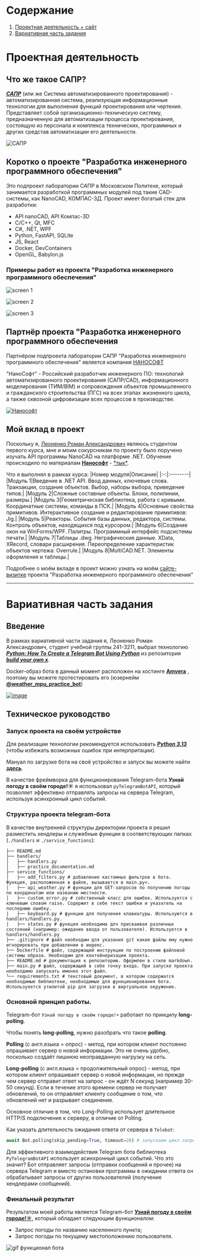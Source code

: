 # Cодержание
1) [Проектная деятельность + сайт](https://github.com/k0swel/practice-2025/edit/main/docs/README.md#%D0%BF%D1%80%D0%BE%D0%B5%D0%BA%D1%82%D0%BD%D0%B0%D1%8F-%D0%B4%D0%B5%D1%8F%D1%82%D0%B5%D0%BB%D1%8C%D0%BD%D0%BE%D1%81%D1%82%D1%8C)
2) [Вариативная часть задания](https://github.com/k0swel/practice-2025/edit/main/docs/README.md#%D0%BF%D1%80%D0%BE%D0%B5%D0%BA%D1%82%D0%BD%D0%B0%D1%8F-%D0%B4%D0%B5%D1%8F%D1%82%D0%B5%D0%BB%D1%8C%D0%BD%D0%BE%D1%81%D1%82%D1%8C)

# Проектная деятельность
## Что же такое САПР?
[_**САПР**_](https://ru.wikipedia.org/wiki/%D0%A1%D0%B8%D1%81%D1%82%D0%B5%D0%BC%D0%B0_%D0%B0%D0%B2%D1%82%D0%BE%D0%BC%D0%B0%D1%82%D0%B8%D0%B7%D0%B8%D1%80%D0%BE%D0%B2%D0%B0%D0%BD%D0%BD%D0%BE%D0%B3%D0%BE_%D0%BF%D1%80%D0%BE%D0%B5%D0%BA%D1%82%D0%B8%D1%80%D0%BE%D0%B2%D0%B0%D0%BD%D0%B8%D1%8F "Что же такое САПР?") (или же Система автоматизированного проектирования) - автоматизированная система, реализующая информационные технологии для выполнения функций проектирования или чертения. Представляет собой организационно-техническую систему, предназначенную для автоматизации процесса проектирования, состоящую из персонала и комплекса технических, программных и других средстав автоматизации его деятельности.

![САПР](https://www.ixbt.com/soft/images/sapr-askon-kompas/komp0.jpg "САПР")

## Коротко о проекте "Разработка инженерного программного обеспечения"
Это подпроект лаборатории САПР в Московском Политехе, который занимается разработкой программных модулей под такие CAD-системы, как NanoCAD, КОМПАС-3Д. Проект имеет богатый стек для разработки:
* API nanoCAD, API Компас-3D
* С/C++, Qt, MFC
* C#, .NET, WPF
* Python, FastAPI, SQLite
* JS, React
* Docker, DevContainers
* OpenGL, Babylon.js

### Примеры работ из проекта "Разработка инженерного программного обеспечения"
![screen 1](https://sun9-65.userapi.com/impg/3D1z0ble_c85erZ4hnqwVfCLGF4odt04gKA9Ow/pHJddYlTksE.jpg?size=1309x648&quality=95&sign=908fd5f8498c5183e22fbcdbcb14dc70&type=album)

![screen 2](https://sun9-56.userapi.com/impg/mfm4zl01Ue4e5OMK2Cyd2u7PEnA2cFnTxtratQ/j9mxHblSOdw.jpg?size=1314x671&quality=95&sign=8f446b3fb9a5163b8dc158c3b63bc485&type=album)

![screen 3](https://sun9-24.userapi.com/impg/Oj1kowIDJnVem0b5Zf2DXX-YOGPAeF36PrOBWg/24nFKJHnJmE.jpg?size=1262x646&quality=95&sign=f7f027a741183f4b0034eeddc62d8fa7&type=album)

## Партнёр проекта "Разработка инженерного программного обеспечения
Партнёром подпроекта лаборатории САПР "Разработка инженерного программного обеспечения" является компания [НАНОСОФТ](https://www.nanocad.ru/?ysclid=m98w0sdztz85240165 "Сайт НАНОСОФТ")

"НаноСофт" - Российский разработчик инженерного ПО: технологий автоматизированного проектирования (САПР/CAD), информационного моделирования (ТИМ/BIM) и сопровождения объектов промышленного и гражданского строительства (ПГС) на всех этапах жизненного цикла, а также сквозной цифровизации всех процессов в производстве.

[![Нанософт](https://sun9-17.userapi.com/impg/Xkul7HgGmmpQ1DKvgvvDZhLxIp77ZHci5YA6JA/SdwPW8Bq5FQ.jpg?size=702x194&quality=95&sign=5e556833f14ab207245f0ea76ee02b3a&type=album "НАНОСОФТ")](https://www.nanocad.ru/?ysclid=m98w0sdztz85240165)

## Мой вклад в проект
Поскольку я, [Леоненко Роман Александрович](https://t.me/k0swel "Мой TG") являюсь студентом первого курса, мне и моим сокурсникам по проекту было поручено изучать API программы NanoCAD на платформе .NET. Обучение происходило по материалам [**Нанософт**](https://www.nanocad.ru/?ysclid=m98w0sdztz85240165 "Сайт НаноСофт") - [\*тык\*](https://moodletest.nanodev.ru/ "Ссылка на курс от Нанософт").

Что я выполнял в рамках курса:
|Номер модуля|Описание|
|:-:|:--------|
|Модуль 1|Введение в .NET API. Ввод данных, ключевые слова. Транзакции, создание объектов. Выбор, наборы выбора, приведение типов.|
|Модуль 2|Сложные составные объекты. Блоки, полилинии, размеры.|
|Модуль 3|Геометрическая библиотека, работа с кривыми. Координатные системы, команды в ПСК.|
|Модуль 4|Основные свойства примитивов. Интерактивное создание и редактирование примитивов: Jig.|
|Модуль 5|Реакторы. События базы данных, редактора, системы. Контроль объектов, находящихся под курсором.|
|Модуль 6|Создание окон на WinForms/WPF. Палитры. Программный интерфейс подсистемы печати.|
|Модуль 7|Таблицы .dwg. Неграфические данные. XData, XRecord, словари расширения. Переопределение характеристик объектов чертежа: Overrule.|
|Модуль 8|MultiCAD.NET. Элементы оформления и таблицы.|

Подробнее о моём вкладе в проект можно узнать на моём [сайте-визитке](https://github.com/k0swel/practice-2025/tree/main/site) проекта "Разработка инженерного программного обеспечения"

***

# Вариативная часть задания
## Введение
В рамках вариативной части задания я, Леоненко Роман Александрович, студент учебной группы 241-3211, выбрал технологию [<i>**Python: How To Create a Telegram Bot Using Python**</i>](https://www.freecodecamp.org/news/how-to-create-a-telegram-bot-using-python/) из репозитория [<i>**build your own x**</i>](https://github.com/codecrafters-io/build-your-own-x).

Docker-образ бота в данный момент расположен на хостинге [**Amvera**](https://amvera.ru) , поэтому вы можете протестировать его (юзернейм [__**@weather_mpu_practice_bot**__](https://t.me/weather_mpu_practice_bot))

[![image](https://github.com/user-attachments/assets/b62e634b-f88e-4c1a-b6a7-9bdf5930a98d)](https://t.me/weather_mpu_practice_bot)

## Техническое руководство
### Запуск проекта на своём устройстве
Для реализации технологии рекомендуется использовать [<i>**Python 3.13**</i>](https://www.python.org/downloads/release/python-3130/) (чтобы избежать возможных ошибок при интерпритации).

Мануал по загрузке бота на своё устройство и запуск вы можете найти [<i>**здесь**</i>](https://github.com/k0swel/practice-2025/blob/main/%D0%92%D0%B0%D1%80%D0%B8%D0%B0%D1%82%D0%B8%D0%B2%D0%BD%D0%B0%D1%8F%20%D1%87%D0%B0%D1%81%D1%82%D1%8C%20%D0%B7%D0%B0%D0%B4%D0%B0%D0%BD%D0%B8%D1%8F/README.md).

В качестве фреймворка для функционирования Telegram-бота **Узнай погоду в своём городе!☀️** я использовал ```pyTelegramBotAPI```, который позволяет эффективно отправлять запросы на сервера Telegram, используя асинхронный цикл событий.

### Структура проекта telegram-бота
В качестве внутренней структуры директории проекта я решил разместить хендлеры и служебные функции в соответствующих папках (```./handlers``` и ```./service_functions```):
```plaintext
├── README.md
├── handlers/
│   ├── handlers.py
│   ├── practice_documentation.md
├── service_functions/
│   ├── add_filters.py # добавление кастомных фильтров в бота. Функция, расположенная в файле, вызывается в main.py<.
│   ├── api_weather.py # функции для GET-запросов по получению погоды по координатам или названию местности.
│   ├── custom_error.py # собственный класс для ошибок. Используется с ключевым словом raise. Содержит в себе текст ошибки и указатель на последнюю ошибку.
|   ├── keyboard.py # функции для получения клавиатуры. Используются в handlers/handlers.py.
|   ├── states.py # функция необходима длч присваивая различных состояний (например: ожидание ввода от пользователя). Используется в handlers/handlers.py
├── .gitignore # файл необходим для указания git какие файлы ему нужно игнорировать при добавлении в индекс.
├── Dockerfile # файл, содержащий инструкции по построению файловой системы образа. Необходим для контейнеризации проекта.
├── README.md # документация к репозиторию. Оформлен в стиле markdown.
├── main.py # файл, содержащий в себе точку входа. При запуске проекта необходимо запускать именно этот файл.
└── requirements.txt # текстовый документ, в котором содержатся необходимые библиотеки, необходимые для функционирования бота. Используяется утилитой pip для загрузки в виртуальное окружение.
```
### Основной принцип работы.
Telegram-бот ```Узнай погоду в своём городе!☀️``` работает по принципу **long-polling**.

Чтобы понять **long-polling**, нужно разобрать что такое **polling**.

**Polling** (с англ.языка = опрос) - метод, при котором клиент постоянно опрашивает сервер о новой информации. Это не очень удобно, посколько создаёт лишнюю неоправданную нагрузку на сеть.

**Long-polling** (с англ.языка = продолжительный опрос) - метод, при котором клиент опрашивает сервер о новой информации, но прежде чем сервер отправит ответ на  запрос - он ждёт N секунд (например 30-50 секунд). Если в течение этого времени сервер не получает обновлений, то он отправляет клиенту сообщение о том, что обновлений нет и разрывает соединение.

Основное отличие в том, что Long-Polling использует длительное HTTP/S подключение к серверу, в отличие от Polling.

Как указать длительность ожидания ответа от сервера в ```Telebot```:
```python
await Bot.polling(skip_pending=True, timeout=20) # запускаем цикл запросов на сервера Telegram c ожиданием ответа в 20 секунд.
```
Для эффективного взаимодействия Telegram бота библиотека ```PyTelegramBotAPI``` использует асинхронный цикл событий. Что это значит? Бот отправляет запросы (отправки сообщений и прочее) на сервера Telegram и вместо остановки программы в ожидании ответа он обрабатывает запросы от других пользователей (получение хендлерами сообщений).

### Финальный результат
Результатом моей работы является Telegram-бот [**Узнай погоду в своём городе!☀️**](https://t.me/weather_mpu_practice_bot), который обладает следующим функционалом:
* Запрос погоды по названию населенного пункта;
* Запрос погоды по текущему местоположению пользователя.

![gif функционал бота](https://github.com/user-attachments/assets/a02fe455-ef86-4010-b60f-be3fdc6a1f29)
